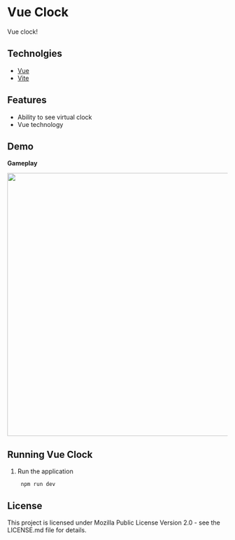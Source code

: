 # Vue Clock

<!-- <div style="text-align: center;">

![Bongo Cat](./client/assets/bongocatkeyboard.png "Keebuilds Logo")

</div> -->

Vue clock!


## Technolgies

* [Vue](https://vuejs.org)
* [Vite](https://vitejs.dev)

## Features

- Ability to see virtual clock
- Vue technology

## Demo

**Gameplay**

<p align="center">
  <img src="src/assets/clockgif.gif" width="600px" margin="auto"/>
</p>

## Running Vue Clock

                

1. Run the application

        npm run dev



## License

This project is licensed under Mozilla Public License Version 2.0 - see the LICENSE.md file for details.
